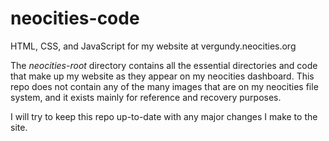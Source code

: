# neocities-code
HTML, CSS, and JavaScript for my website at vergundy.neocities.org

The *neocities-root* directory contains all the essential directories and
code that make up my website as they appear on my neocities dashboard. This 
repo does not contain any of the many images that are on my neocities file 
system, and it exists mainly for reference and recovery purposes.

I will try to keep this repo up-to-date with any major changes I make to the
site.
